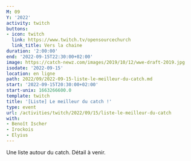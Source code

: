```yaml
---
M: 09
Y: '2022'
activity: twitch
buttons:
- icon: twitch
  link: https://www.twitch.tv/opensourcechurch
  link_title: Vers la chaine
duration: '2:00:00'
end: '2022-09-15T22:30:00+02:00'
image: https://catch-newz.com/images/2019/10/12/wwe-draft-2019.jpg
isodate: '2022-09-15'
location: en ligne
path: 2022/09/2022-09-15-liste-le-meilleur-du-catch.md
start: '2022-09-15T20:30:00+02:00'
start-unix: 1663266600.0
template: twitch
title: '[Liste] Le meilleur du catch !'
type: event
url: /activities/twitch/2022/09/15/liste-le-meilleur-du-catch
with:
- Benoît Ischer
- Irockois
- Elyius
---
```

Une liste autour du catch. Détail à venir.